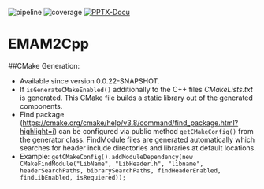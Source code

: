 ![pipeline](https://git.rwth-aachen.de/monticore/EmbeddedMontiArc/generators/EMAM2Cpp/badges/master/build.svg)
![coverage](https://git.rwth-aachen.de/monticore/EmbeddedMontiArc/generators/EMAM2Cpp/badges/master/coverage.svg)
[![PPTX-Docu](https://img.shields.io/badge/PPTX--Docu-2018--05--22-brightgreen.svg)](https://github.com/EmbeddedMontiArc/Documentation/blob/master/reposlides/18.05.22.Docu.EMAM2CPP.pdf)

# EMAM2Cpp

##CMake Generation:
* Available since version 0.0.22-SNAPSHOT.
* If `isGenerateCMakeEnabled()` additionally to the C++ files _CMakeLists.txt_ is generated. 
  This CMake file builds a static library out of the generated components.
* Find package (https://cmake.org/cmake/help/v3.8/command/find_package.html?highlight=i) can be configured via public method `getCMakeConfig()` from the generator class. FindModule files are generated automatically which searches for header include directories and libraries at default locations.    
* Example: `getCMakeConfig().addModuleDependency(new CMakeFindModule("LibName", "LibHeader.h", "libname", headerSearchPaths, bibrarySearchPaths, findHeaderEnabled, findLibEnabled, isRequiered));`